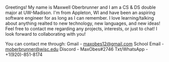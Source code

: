 Greetings! My name is Maxwell Oberbrunner and I am a CS & DS double major at UW-Madison. I'm from Appleton, WI and have been an aspiring software engineer for as long as
I can remember. I love learning/talking about anything realted to new technology, new languages, and new ideas! Feel free to contact me regarding any projects, interests,
or just to chat! I look forward to collaborating with you! 
                        
You can contact me through: 
  Gmail - maxobes12@gmail.com 
  School Email - moberbrunner@wisc.edu 
  Discord - MaxObes#2746 
  Txt/WhatsApp - +1(920)-851-8174

<!---
MaxObes/MaxObes is a ✨ special ✨ repository because its `README.md` (this file) appears on your GitHub profile.
You can click the Preview link to take a look at your changes.
--->
